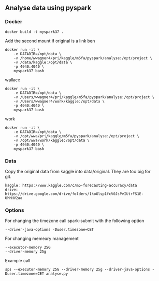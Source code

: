 ## Analyse data using pyspark
### Docker
```
docker build -t myspark37 .
```
Add the second mount if original is a link
ben
```
docker run -it \
    -e DATADIR=/opt/data \
    -v /home/wwagner4/prj/kaggle/m5fa/pyspark/analyse:/opt/project \
    -v /data/kaggle:/opt/data \
    -p 4040:4040 \
    myspark37 bash
```
wallace
```
docker run -it \
    -e DATADIR=/opt/data \
    -v /Users/wwagner4/prj/kaggle/m5fa/pyspark/analyse:/opt/project \
    -v /Users/wwagner4/work/kaggle:/opt/data \
    -p 4040:4040 \
    myspark37 bash
```
work
```
docker run -it \
    -e DATADIR=/opt/data \
    -v /opt/wwa/prj/kaggle/m5fa/pyspark/analyse:/opt/project \
    -v /opt/wwa/work/kaggle:/opt/data \
    -p 4040:4040 \
    myspark37 bash
```

### Data
Copy the original data from kaggle into data/original. They are too big for git.
```
kaggle: https://www.kaggle.com/c/m5-forecasting-accuracy/data
drive: https://drive.google.com/drive/folders/1koGlsp1fcV0JsPvIUtrFS1E-UhMHV2aa
```
### Options
For changing the timezone call spark-submit with the following option
````
--driver-java-options -Duser.timezone=CET
````
For changing memeory management
```
--executor-memory 25G 
--driver-memory 25g
```
Example call
```$bash
sps --executor-memory 25G --driver-memory 25g --driver-java-options -Duser.timezone=CET analyse.py 
```
